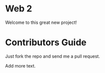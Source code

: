 Web 2
=====

Welcome to this great new project!

Contributors Guide
==================

Just fork the repo and send me a pull request.

Add more text.
